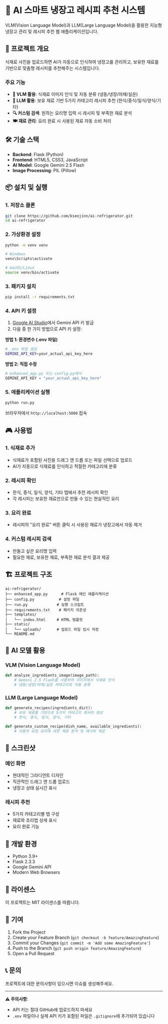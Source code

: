 # 🍳 AI 스마트 냉장고 레시피 추천 시스템

VLM(Vision Language Model)과 LLM(Large Language Model)을 활용한 지능형 냉장고 관리 및 레시피 추천 웹 애플리케이션입니다.

## 🎯 프로젝트 개요

식재료 사진을 업로드하면 AI가 자동으로 인식하여 냉장고를 관리하고, 보유한 재료를 기반으로 맞춤형 레시피를 추천해주는 시스템입니다.

### 주요 기능

- **📸 VLM 활용**: 식재료 이미지 인식 및 자동 분류 (냉동/냉장/야채/실온)
- **🤖 LLM 활용**: 보유 재료 기반 5가지 카테고리 레시피 추천 (한식/중식/일식/양식/기타)
- **🔍 커스텀 검색**: 원하는 요리명 입력 시 레시피 및 부족한 재료 분석
- **🍽️ 재료 관리**: 요리 완료 시 사용된 재료 자동 소비 처리

## 🛠️ 기술 스택

- **Backend**: Flask (Python)
- **Frontend**: HTML5, CSS3, JavaScript
- **AI Model**: Google Gemini 2.5 Flash
- **Image Processing**: PIL (Pillow)

## 📦 설치 및 실행

### 1. 저장소 클론
```bash
git clone https://github.com/kseojinn/ai-refrigerator.git
cd ai-refrigerator
```

### 2. 가상환경 설정
```bash
python -m venv venv

# Windows
venv\Scripts\activate

# macOS/Linux
source venv/bin/activate
```

### 3. 패키지 설치
```bash
pip install -r requirements.txt
```

### 4. API 키 설정
1. [Google AI Studio](https://makersuite.google.com/app/apikey)에서 Gemini API 키 발급
2. 다음 중 한 가지 방법으로 API 키 설정:

**방법 1: 환경변수 (.env 파일)**
```bash
# .env 파일 생성
GEMINI_API_KEY=your_actual_api_key_here
```

**방법 2: 직접 수정**
```python
# enhanced_app.py 또는 config.py에서
GEMINI_API_KEY = "your_actual_api_key_here"
```

### 5. 애플리케이션 실행
```bash
python run.py
```

브라우저에서 `http://localhost:5000` 접속

## 🎮 사용법

### 1. 식재료 추가
- 식재료가 포함된 사진을 드래그 앤 드롭 또는 파일 선택으로 업로드
- AI가 자동으로 식재료를 인식하고 적절한 카테고리에 분류

### 2. 레시피 확인
- 한식, 중식, 일식, 양식, 기타 탭에서 추천 레시피 확인
- 각 레시피는 보유한 재료만으로 만들 수 있는 현실적인 요리

### 3. 요리 완료
- 레시피의 "요리 완료" 버튼 클릭 시 사용된 재료가 냉장고에서 자동 제거

### 4. 커스텀 레시피 검색
- 만들고 싶은 요리명 입력
- 필요한 재료, 보유한 재료, 부족한 재료 분석 결과 제공

## 🏗️ 프로젝트 구조

```
ai-refrigerator/
├── enhanced_app.py      # Flask 메인 애플리케이션
├── config.py           # 설정 파일
├── run.py             # 실행 스크립트
├── requirements.txt    # 패키지 의존성
├── templates/
│   └── index.html     # HTML 템플릿
├── static/
│   └── uploads/       # 업로드 파일 임시 저장
└── README.md
```

## 🤖 AI 모델 활용

### VLM (Vision Language Model)
```python
def analyze_ingredients_image(image_path):
    # Gemini 2.5 Flash를 사용하여 이미지에서 식재료 인식
    # 냉동/냉장/야채/실온 카테고리로 자동 분류
```

### LLM (Large Language Model)
```python
def generate_recipes(ingredients_dict):
    # 보유 재료를 기반으로 5가지 카테고리 레시피 생성
    # 한식, 중식, 일식, 양식, 기타

def generate_custom_recipe(dish_name, available_ingredients):
    # 사용자 요청 요리에 대한 재료 분석 및 레시피 제공
```

## 📸 스크린샷

### 메인 화면
- 현대적인 그라디언트 디자인
- 직관적인 드래그 앤 드롭 업로드
- 냉장고 상태 실시간 표시

### 레시피 추천
- 5가지 카테고리별 탭 구성
- 재료와 조리법 상세 표시
- 요리 완료 기능

## 🔧 개발 환경

- Python 3.9+
- Flask 2.3.3
- Google Gemini API
- Modern Web Browsers

## 📝 라이센스

이 프로젝트는 MIT 라이센스를 따릅니다.

## 👥 기여

1. Fork the Project
2. Create your Feature Branch (`git checkout -b feature/AmazingFeature`)
3. Commit your Changes (`git commit -m 'Add some AmazingFeature'`)
4. Push to the Branch (`git push origin feature/AmazingFeature`)
5. Open a Pull Request

## 📞 문의

프로젝트에 대한 문의사항이 있으시면 이슈를 생성해주세요.

---

**⚠️ 주의사항**: 
- API 키는 절대 GitHub에 업로드하지 마세요
- `.env` 파일이나 실제 API 키가 포함된 파일은 `.gitignore`에 추가되어 있습니다
